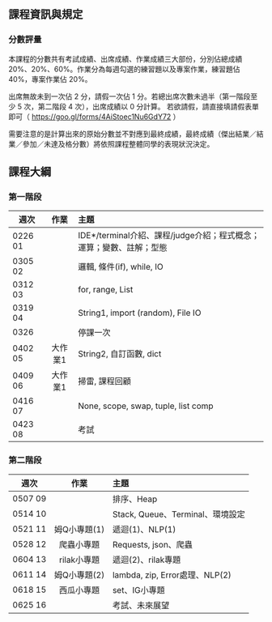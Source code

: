 ## 課程資訊與規定

### 分數評量

本課程的分數共有考試成績、出席成績、作業成績三大部份，分別佔總成績 20%、20%、60%。作業分為每週勾選的練習題以及專案作業，練習題佔 40%，專案作業佔 20%。

出席無故未到一次佔 2 分，請假一次佔 1 分。若總出席次數未過半（第一階段至少 5 次，第二階段 4 次），出席成績以 0 分計算。 若欲請假，請直接填請假表單即可（ https://goo.gl/forms/4AiStoec1Nu6GdY72 ）

需要注意的是計算出來的原始分數並不對應到最終成績，最終成績（傑出結業／結業／參加／未達及格分數）將依照課程整體同學的表現狀況決定。

## 課程大綱

### 第一階段

| 週次    | 作業      | 主題                                   |
| ------- |:---------:|:-------------------------------------- |
| 0226 01 |           | IDE\*/terminal介紹、課程/judge介紹；程式概念；運算；變數、註解；型態 |
| 0305 02 |           | 邏輯, 條件(if), while, IO |
| 0312 03 |           | for, range, List |
| 0319 04 |           | String1, import (random), File IO | 
| 0326    |           | 停課一次 |
| 0402 05 | 大作業1   | String2, 自訂函數, dict | 
| 0409 06 | 大作業1   | 掃雷, 課程回顧 |  
| 0416 07 |           | None, scope, swap, tuple, list comp |
| 0423 08 |           | 考試 |


### 第二階段

| 週次    | 作業      | 主題                                   |
| ------- |:---------:|:-------------------------------------- |
| 0507 09 |           | 排序、Heap |
| 0514 10 |           | Stack, Queue、Terminal、環境設定 |
| 0521 11 | 姆Q小專題(1)   | 遞迴(1)、NLP(1) |
| 0528 12 | 爬蟲小專題   | Requests, json、爬蟲 | 
| 0604 13 | rilak小專題 | 遞迴(2)、rilak專題 |
| 0611 14 | 姆Q小專題(2)  | lambda, zip, Error處理、NLP(2) |
| 0618 15 | 西瓜小專題  | set、IG小專題 | 
| 0625 16 |           | 考試、未來展望 | 
